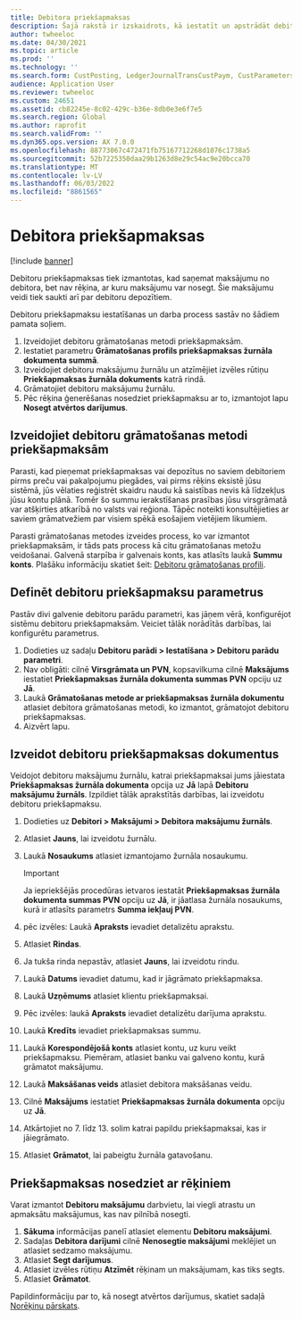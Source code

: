 ```yaml
---
title: Debitora priekšapmaksas
description: Šajā rakstā ir izskaidrots, kā iestatīt un apstrādāt debitoru priekšapmaksu (ko sauc arī par debitoru depozītiem).
author: twheeloc
ms.date: 04/30/2021
ms.topic: article
ms.prod: ''
ms.technology: ''
ms.search.form: CustPosting, LedgerJournalTransCustPaym, CustParameters
audience: Application User
ms.reviewer: twheeloc
ms.custom: 24651
ms.assetid: cb82245e-8c02-429c-b36e-8db0e3e6f7e5
ms.search.region: Global
ms.author: raprofit
ms.search.validFrom: ''
ms.dyn365.ops.version: AX 7.0.0
ms.openlocfilehash: 88773067c472471fb75167712268d1076c1738a5
ms.sourcegitcommit: 52b7225350daa29b1263d8e29c54ac9e20bcca70
ms.translationtype: MT
ms.contentlocale: lv-LV
ms.lasthandoff: 06/03/2022
ms.locfileid: "8861565"
---
```

# <a name="customer-prepayments"></a>Debitora priekšapmaksas

[!include [banner](../includes/banner.md)]

Debitoru priekšapmaksas tiek izmantotas, kad saņemat maksājumu no debitora, bet nav rēķina, ar kuru maksājumu var nosegt. Šie maksājumu veidi tiek saukti arī par debitoru depozītiem.

Debitoru priekšapmaksu iestatīšanas un darba process sastāv no šādiem pamata soļiem.

1. Izveidojiet debitoru grāmatošanas metodi priekšapmaksām.
2. Iestatiet parametru **Grāmatošanas profils priekšapmaksas žurnāla dokumenta summā**.
3. Izveidojiet debitoru maksājumu žurnālu un atzīmējiet izvēles rūtiņu **Priekšapmaksas žurnāla dokuments** katrā rindā.
4. Grāmatojiet debitoru maksājumu žurnālu.
5. Pēc rēķina ģenerēšanas nosedziet priekšapmaksu ar to, izmantojot lapu **Nosegt atvērtos darījumus**.

## <a name="create-a-customer-posting-profile-for-prepayments"></a>Izveidojiet debitoru grāmatošanas metodi priekšapmaksām

Parasti, kad pieņemat priekšapmaksas vai depozītus no saviem debitoriem pirms preču vai pakalpojumu piegādes, vai pirms rēķins eksistē jūsu sistēmā, jūs vēlaties reģistrēt skaidru naudu kā saistības nevis kā līdzekļus jūsu kontu plānā. Tomēr šo summu ierakstīšanas prasības jūsu virsgrāmatā var atšķirties atkarībā no valsts vai reģiona. Tāpēc noteikti konsultējieties ar saviem grāmatvežiem par visiem spēkā esošajiem vietējiem likumiem.

Parasti grāmatošanas metodes izveides process, ko var izmantot priekšapmaksām, ir tāds pats process kā citu grāmatošanas metožu veidošanai. Galvenā starpība ir galvenais konts, kas atlasīts laukā **Summu konts**. Plašāku informāciju skatiet šeit: [Debitoru grāmatošanas profili](customer-posting-profiles.md).

## <a name="define-parameters-for-customer-prepayments"></a>Definēt debitoru priekšapmaksu parametrus

Pastāv divi galvenie debitoru parādu parametri, kas jāņem vērā, konfigurējot sistēmu debitoru priekšapmaksām. Veiciet tālāk norādītās darbības, lai konfigurētu parametrus.

1. Dodieties uz sadaļu **Debitoru parādi \> Iestatīšana \> Debitoru parādu parametri**.
2. Nav obligāti: cilnē **Virsgrāmata un PVN**, kopsavilkuma cilnē **Maksājums** iestatiet **Priekšapmaksas žurnāla dokumenta summas PVN** opciju uz **Jā**.
3. Laukā **Grāmatošanas metode ar priekšapmaksas žurnāla dokumentu** atlasiet debitora grāmatošanas metodi, ko izmantot, grāmatojot debitoru priekšapmaksas.
4. Aizvērt lapu.

## <a name="create-customer-prepayment-vouchers"></a>Izveidot debitoru priekšapmaksas dokumentus

Veidojot debitoru maksājumu žurnālu, katrai priekšapmaksai jums jāiestata **Priekšapmaksas žurnāla dokumenta** opcija uz **Jā** lapā **Debitoru maksājumu žurnāls**. Izpildiet tālāk aprakstītās darbības, lai izveidotu debitoru priekšapmaksu.

1. Dodieties uz **Debitori \> Maksājumi \> Debitora maksājumu žurnāls**.
2. Atlasiet **Jauns**, lai izveidotu žurnālu.
3. Laukā **Nosaukums** atlasiet izmantojamo žurnāla nosaukumu.

    > [!IMPORTANT]
    > Ja iepriekšējās procedūras ietvaros iestatāt **Priekšapmaksas žurnāla dokumenta summas PVN** opciju uz **Jā**, ir jāatlasa žurnāla nosaukums, kurā ir atlasīts parametrs **Summa iekļauj PVN**. 

4. pēc izvēles: Laukā **Apraksts** ievadiet detalizētu aprakstu.
5. Atlasiet **Rindas**.
6. Ja tukša rinda nepastāv, atlasiet **Jauns**, lai izveidotu rindu.
7. Laukā **Datums** ievadiet datumu, kad ir jāgrāmato priekšapmaksa.
8. Laukā **Uzņēmums** atlasiet klientu priekšapmaksai.
9. Pēc izvēles: laukā **Apraksts** ievadiet detalizētu darījuma aprakstu.
10. Laukā **Kredīts** ievadiet priekšapmaksas summu.
11. Laukā **Korespondējošā konts** atlasiet kontu, uz kuru veikt priekšapmaksu. Piemēram, atlasiet banku vai galveno kontu, kurā grāmatot maksājumu.
12. Laukā **Maksāšanas veids** atlasiet debitora maksāšanas veidu.
13. Cilnē **Maksājums** iestatiet **Priekšapmaksas žurnāla dokumenta** opciju uz **Jā**.
14. Atkārtojiet no 7. līdz 13. solim katrai papildu priekšapmaksai, kas ir jāiegrāmato.
15. Atlasiet **Grāmatot**, lai pabeigtu žurnāla gatavošanu.

## <a name="settle-prepayments-with-invoices"></a>Priekšapmaksas nosedziet ar rēķiniem

Varat izmantot **Debitoru maksājumu** darbvietu, lai viegli atrastu un apmaksātu maksājumus, kas nav pilnībā nosegti.

1. **Sākuma** informācijas panelī atlasiet elementu **Debitoru maksājumi**.
2. Sadaļas **Debitora darījumi** cilnē **Nenosegtie maksājumi** meklējiet un atlasiet sedzamo maksājumu.
3. Atlasiet **Segt darījumus**.
4. Atlasiet izvēles rūtiņu **Atzīmēt** rēķinam un maksājumam, kas tiks segts.
5. Atlasiet **Grāmatot**.

Papildinformāciju par to, kā nosegt atvērtos darījumus, skatiet sadaļā [Norēķinu pārskats](/dynamics365/finance/cash-bank-management/settlement-overview).
